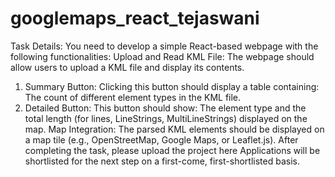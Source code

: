 # googlemaps_react_tejaswani
Task Details: You need to develop a simple React-based webpage with the following functionalities: Upload and Read KML File: The webpage should allow users to upload a KML file and display its contents. 
1. Summary Button: Clicking this button should display a table containing: The count of different element types in the KML file. 
2. Detailed Button: This button should show: The element type and the total length (for lines, LineStrings, MultiLineStrings) displayed on the map. 
Map Integration: The parsed KML elements should be displayed on a map tile (e.g., OpenStreetMap, Google Maps, or Leaflet.js). 
After completing the task, please upload the project here Applications will be shortlisted for the next step on a first-come, first-shortlisted basis.

